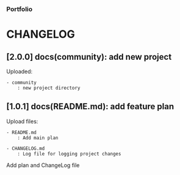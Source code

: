 ### Portfolio

# CHANGELOG


## [2.0.0] docs(community): add new project

Uploaded:

    - community
        : new project directory

## [1.0.1] docs(README.md): add feature plan

Upload files:

    - README.md
        : Add main plan

    - CHANGELOG.md
        : Log file for logging project changes

Add plan and ChangeLog file